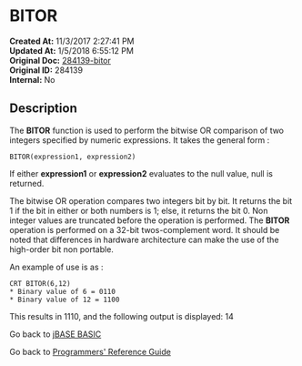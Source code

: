 # BITOR

**Created At:** 11/3/2017 2:27:41 PM  
**Updated At:** 1/5/2018 6:55:12 PM  
**Original Doc:** [284139-bitor](https://docs.jbase.com/36868-jbase-basic/284139-bitor)  
**Original ID:** 284139  
**Internal:** No  

## Description 

The **BITOR** function is used to perform the bitwise OR comparison of two integers specified by numeric expressions. It takes the general form :

```
BITOR(expression1, expression2)
```

If either **expression1** or **expression2** evaluates to the null value, null is returned.

The bitwise OR operation compares two integers bit by bit. It returns the bit 1 if the bit in either or both numbers is 1; else, it returns the bit 0.
Non integer values are truncated before the operation is performed.
The **BITOR** operation is performed on a 32-bit twos-complement word. It should be noted that differences in hardware architecture can make the use of the high-order bit non portable.

An example of use is as :

```
CRT BITOR(6,12)
* Binary value of 6 = 0110
* Binary value of 12 = 1100
```

This results in 1110, and the following output is displayed: 14

Go back to [jBASE BASIC](./../README.md)

Go back to [Programmers' Reference Guide](./../../reference-guides/jbc/README.md)

  
<PageFooter />
